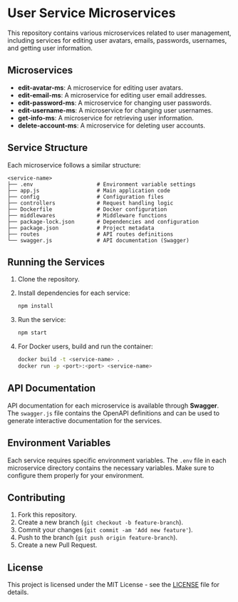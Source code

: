 
# User Service Microservices

This repository contains various microservices related to user management, including services for editing user avatars, emails, passwords, usernames, and getting user information.

## Microservices

- **edit-avatar-ms**: A microservice for editing user avatars.
- **edit-email-ms**: A microservice for editing user email addresses.
- **edit-password-ms**: A microservice for changing user passwords.
- **edit-username-ms**: A microservice for changing user usernames.
- **get-info-ms**: A microservice for retrieving user information.
- **delete-account-ms**: A microservice for deleting user accounts.

## Service Structure

Each microservice follows a similar structure:

```
<service-name>
├── .env                    # Environment variable settings
├── app.js                  # Main application code
├── config                  # Configuration files
├── controllers             # Request handling logic
├── Dockerfile              # Docker configuration
├── middlewares             # Middleware functions
├── package-lock.json       # Dependencies and configuration
├── package.json            # Project metadata
├── routes                  # API routes definitions
└── swagger.js              # API documentation (Swagger)
```

## Running the Services

1. Clone the repository.

2. Install dependencies for each service:
    ```bash
    npm install
    ```

3. Run the service:
    ```bash
    npm start
    ```

4. For Docker users, build and run the container:
    ```bash
    docker build -t <service-name> .
    docker run -p <port>:<port> <service-name>
    ```

## API Documentation

API documentation for each microservice is available through **Swagger**. The `swagger.js` file contains the OpenAPI definitions and can be used to generate interactive documentation for the services.

## Environment Variables

Each service requires specific environment variables. The `.env` file in each microservice directory contains the necessary variables. Make sure to configure them properly for your environment.

## Contributing

1. Fork this repository.
2. Create a new branch (`git checkout -b feature-branch`).
3. Commit your changes (`git commit -am 'Add new feature'`).
4. Push to the branch (`git push origin feature-branch`).
5. Create a new Pull Request.

## License

This project is licensed under the MIT License - see the [LICENSE](LICENSE) file for details.
